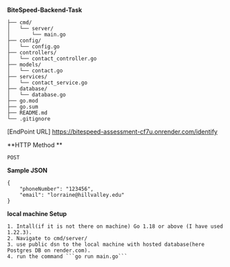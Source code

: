 **BiteSpeed-Backend-Task**
```
├── cmd/
│   └── server/
│       └── main.go
├── config/
│   └── config.go
├── controllers/
│   └── contact_controller.go
├── models/
│   └── contact.go
├── services/
│   └── contact_service.go
├── database/
│   └── database.go
├── go.mod
├── go.sum
├── README.md
└── .gitignore
```
[EndPoint URL] https://bitespeed-assessment-cf7u.onrender.com/identify

**HTTP Method **
```
POST

```
**Sample JSON**
```
{
    "phoneNumber": "123456",
    "email": "lorraine@hillvalley.edu"
}
```
**local machine Setup** 
```
1. Intall(if it is not there on machine) Go 1.18 or above (I have used 1.22.3).
2. Navigate to cmd/server/
3. use public dsn to the local machine with hosted database(here Postgres DB on render.com).  
4. run the command ```go run main.go```
```
